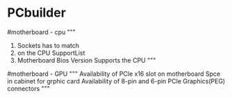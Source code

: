 # PCbuilder

#motherboard - cpu
"""
1. Sockets has to match
2. on the CPU SupportList
3. Motherboard Bios Version Supports the CPU
"""

#motherboard - GPU
"""
Availability  of PCle x16 slot on motherboard
Spce in cabinet for grphic card
Availability of 8-pin and 6-pin PCle Graphics(PEG) connectors
"""